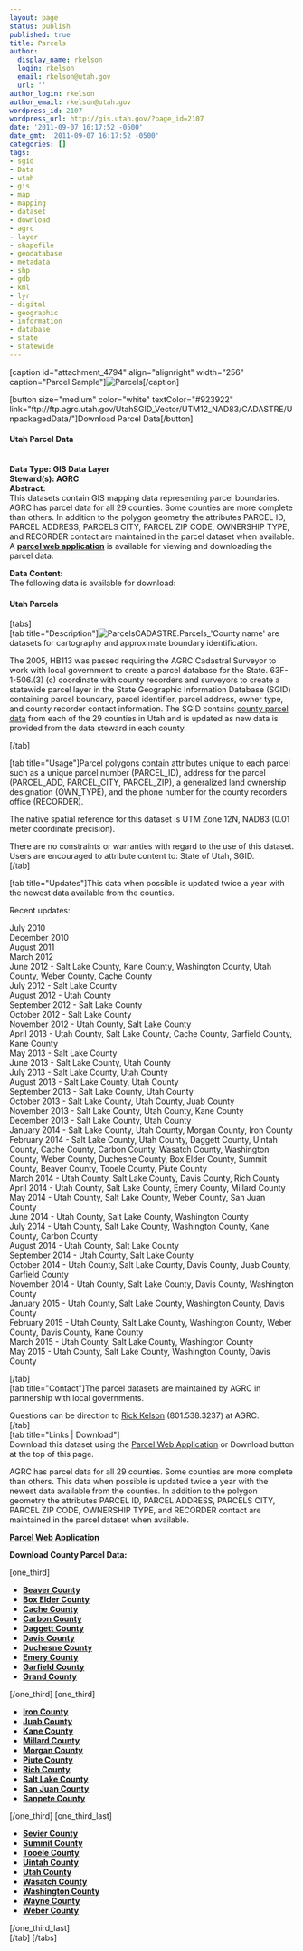```yaml
---
layout: page
status: publish
published: true
title: Parcels
author:
  display_name: rkelson
  login: rkelson
  email: rkelson@utah.gov
  url: ''
author_login: rkelson
author_email: rkelson@utah.gov
wordpress_id: 2107
wordpress_url: http://gis.utah.gov/?page_id=2107
date: '2011-09-07 16:17:52 -0500'
date_gmt: '2011-09-07 16:17:52 -0500'
categories: []
tags:
- sgid
- Data
- utah
- gis
- map
- mapping
- dataset
- download
- agrc
- layer
- shapefile
- geodatabase
- metadata
- shp
- gdb
- kml
- lyr
- digital
- geographic
- information
- database
- state
- statewide
---
```

<p>[caption id="attachment_4794" align="alignright" width="256" caption="Parcel Sample"]<img class="size-full wp-image-4794" src="http://gis.utah.gov/gallery/sgid/parcels_lg.jpg" alt="Parcels" />[/caption]</p>
<p>[button size="medium" color="white" textColor="#923922" link="ftp://ftp.agrc.utah.gov/UtahSGID_Vector/UTM12_NAD83/CADASTRE/UnpackagedData/"]Download Parcel Data[/button]</p>
<h4><strong>Utah Parcel Data</h4>
<p></strong><br />
<strong>Data Type: GIS Data Layer</strong><br />
<strong>Steward(s): AGRC</strong><br />
<strong>Abstract:</strong><br />
This datasets contain GIS mapping data representing parcel boundaries. AGRC has parcel data for all 29 counties. Some counties are more complete than others. In addition to the polygon geometry the attributes PARCEL ID, PARCEL ADDRESS, PARCELS CITY, PARCEL ZIP CODE, OWNERSHIP TYPE, and RECORDER contact are maintained in the parcel dataset when available. A <strong><a href="http://mapserv.utah.gov/rasterindicies/Parcels.html" target="_blank">parcel web application</a></strong> is available for viewing and downloading the parcel data.</p>
<p><strong>Data Content:</strong><br />
The following data is available for download:</p>
<p><h4 class="product">Utah Parcels</h4>
<p>[tabs]<br />
[tab title="Description"]<img class="productImage-Thumb" src="http://gis.utah.gov/gallery/sgid/parcels.png" alt="Parcels" />CADASTRE.Parcels_'County name' are datasets for cartography and approximate boundary identification.</p>
<p>The 2005, HB113 was passed requiring the AGRC Cadastral Surveyor to work with local government to create a parcel database for the State. 63F-1-506.(3) (c) coordinate with county recorders and surveyors to create a statewide parcel layer in the State Geographic Information Database (SGID) containing parcel boundary, parcel identifier, parcel address, owner type, and county recorder contact information. The SGID contains <a href="ftp://ftp.agrc.utah.gov/UtahSGID_Vector/UTM12_NAD83/CADASTRE/UnpackagedData/" target="_blank">county parcel data</a> from each of the 29 counties in Utah and is updated as new data is provided from the data steward in each county.
<div class="clear"></div>
<p> [/tab]</p>
<p>[tab title="Usage"]Parcel polygons contain attributes unique to each parcel such as a unique parcel number (PARCEL_ID), address for the parcel (PARCEL_ADD, PARCEL_CITY, PARCEL_ZIP),  a generalized land ownership designation (OWN_TYPE), and the phone number for the county recorders office (RECORDER).</p>
<p>The native spatial reference for this dataset is UTM Zone 12N, NAD83 (0.01 meter coordinate precision).</p>
<p>There are no constraints or warranties with regard to the use of this dataset. Users are encouraged to attribute content to: State of Utah, SGID.<br />
[/tab]</p>
<p>[tab title="Updates"]This data when possible is updated twice a year with the newest data available from the counties.</p>
<p>Recent updates:</p>
<p>July 2010<br />
December 2010<br />
August 2011<br />
March 2012<br />
June 2012 - Salt Lake County, Kane County, Washington County, Utah County, Weber County, Cache County<br />
July 2012 - Salt Lake County<br />
August 2012 - Utah County<br />
September 2012 - Salt Lake County<br />
October 2012 - Salt Lake County<br />
November 2012 - Utah County, Salt Lake County<br />
April 2013 - Utah County, Salt Lake County, Cache County, Garfield County, Kane County<br />
May 2013 - Salt Lake County<br />
June 2013 - Salt Lake County, Utah County<br />
July 2013 - Salt Lake County, Utah County<br />
August 2013 - Salt Lake County, Utah County<br />
September 2013 - Salt Lake County, Utah County<br />
October 2013 - Salt Lake County, Utah County, Juab County<br />
November 2013 - Salt Lake County, Utah County, Kane County<br />
December 2013 - Salt Lake County, Utah County<br />
January 2014 - Salt Lake County, Utah County, Morgan County, Iron County<br />
February 2014 - Salt Lake County, Utah County, Daggett County, Uintah County, Cache County, Carbon County, Wasatch County, Washington County, Weber County, Duchesne County, Box Elder County, Summit County, Beaver County, Tooele County, Piute County<br />
March 2014 - Utah County, Salt Lake County, Davis County, Rich County<br />
April 2014 - Utah County, Salt Lake County, Emery County, Millard County<br />
May 2014 - Utah County, Salt Lake County, Weber County, San Juan County<br />
June 2014 - Utah County, Salt Lake County, Washington County<br />
July 2014 - Utah County, Salt Lake County, Washington County, Kane County, Carbon County<br />
August 2014 - Utah County, Salt Lake County<br />
September 2014 - Utah County, Salt Lake County<br />
October 2014 - Utah County, Salt Lake County, Davis County, Juab County, Garfield County<br />
November 2014 - Utah County, Salt Lake County, Davis County, Washington County<br />
January 2015 - Utah County, Salt Lake County, Washington County, Davis County<br />
February 2015 - Utah County, Salt Lake County, Washington County, Weber County, Davis County, Kane County<br />
March 2015 - Utah County, Salt Lake County, Washington County<br />
May 2015 - Utah County, Salt Lake County, Washington County, Davis County</p>
<p>[/tab]<br />
[tab title="Contact"]The parcel datasets are maintained by AGRC in partnership with local governments.</p>
<p>Questions can be direction to <a href="mailto:rkelson@utah.gov">Rick Kelson</a> (801.538.3237) at AGRC.<br />
[/tab]<br />
[tab title="Links | Download"]<br />
Download this dataset using the <a href="http://mapserv.utah.gov/rasterindicies/Parcels.html">Parcel Web Application</a> or Download button at the top of this page.</p>
<p>AGRC has parcel data for all 29 counties. Some counties are more complete than others. This data when possible is updated twice a year with the newest data available from the counties. In addition to the polygon geometry the attributes PARCEL ID, PARCEL ADDRESS, PARCELS CITY, PARCEL ZIP CODE, OWNERSHIP TYPE, and RECORDER contact are maintained in the parcel dataset when available. <strong></strong></p>
<p><strong><a title="view and query available parcel data" href="http://mapserv.utah.gov/rasterindicies/Parcels.html" target="_blank">Parcel Web Application</a></strong></p>
<p><strong>Download County Parcel Data:</strong></p>
<p>[one_third]</p>
<ul>
<li><strong><a href="ftp://ftp.agrc.utah.gov/UtahSGID_Vector/UTM12_NAD83/CADASTRE/UnpackagedData/Parcels_Beaver/" target="_blank">Beaver County</a></strong></li>
<li><strong><a href="ftp://ftp.agrc.utah.gov/UtahSGID_Vector/UTM12_NAD83/CADASTRE/UnpackagedData/Parcels_BoxElder/" target="_blank">Box Elder County</a></strong></li>
<li><strong><a href="ftp://ftp.agrc.utah.gov/UtahSGID_Vector/UTM12_NAD83/CADASTRE/UnpackagedData/Parcels_Cache/" target="_blank">Cache County</a></strong></li>
<li><strong><a href="ftp://ftp.agrc.utah.gov/UtahSGID_Vector/UTM12_NAD83/CADASTRE/UnpackagedData/Parcels_Carbon/" target="_blank">Carbon County</a></strong></li>
<li><strong><a href="ftp://ftp.agrc.utah.gov/UtahSGID_Vector/UTM12_NAD83/CADASTRE/UnpackagedData/Parcels_Daggett/" target="_blank">Daggett County</a></strong></li>
<li><strong><a href="ftp://ftp.agrc.utah.gov/UtahSGID_Vector/UTM12_NAD83/CADASTRE/UnpackagedData/Parcels_Davis/" target="_blank">Davis County</a></strong></li>
<li><strong><a href="ftp://ftp.agrc.utah.gov/UtahSGID_Vector/UTM12_NAD83/CADASTRE/UnpackagedData/Parcels_Duchesne/" target="_blank">Duchesne County</a></strong></li>
<li><strong><a href="ftp://ftp.agrc.utah.gov/UtahSGID_Vector/UTM12_NAD83/CADASTRE/UnpackagedData/Parcels_Emery/" target="_blank">Emery County</a></strong></li>
<li><strong><a href="ftp://ftp.agrc.utah.gov/UtahSGID_Vector/UTM12_NAD83/CADASTRE/UnpackagedData/Parcels_Garfield/" target="_blank">Garfield County</a></strong></li>
<li><strong><a href="ftp://ftp.agrc.utah.gov/UtahSGID_Vector/UTM12_NAD83/CADASTRE/UnpackagedData/Parcels_Grand/" target="_blank">Grand County</a></strong></li>
</ul>
<p>[/one_third] [one_third]</p>
<ul>
<li><strong><a href="ftp://ftp.agrc.utah.gov/UtahSGID_Vector/UTM12_NAD83/CADASTRE/UnpackagedData/Parcels_Iron/" target="_blank">Iron County</a></strong></li>
<li><strong><a href="ftp://ftp.agrc.utah.gov/UtahSGID_Vector/UTM12_NAD83/CADASTRE/UnpackagedData/Parcels_Juab/" target="_blank">Juab County</a></strong></li>
<li><strong><a href="ftp://ftp.agrc.utah.gov/UtahSGID_Vector/UTM12_NAD83/CADASTRE/UnpackagedData/Parcels_Kane/" target="_blank">Kane County</a></strong></li>
<li><strong><a href="ftp://ftp.agrc.utah.gov/UtahSGID_Vector/UTM12_NAD83/CADASTRE/UnpackagedData/Parcels_Millard/" target="_blank">Millard County</a></strong></li>
<li><strong><a href="ftp://ftp.agrc.utah.gov/UtahSGID_Vector/UTM12_NAD83/CADASTRE/UnpackagedData/Parcels_Morgan/" target="_blank">Morgan County</a></strong></li>
<li><strong><a href="ftp://ftp.agrc.utah.gov/UtahSGID_Vector/UTM12_NAD83/CADASTRE/UnpackagedData/Parcels_Piute/" target="_blank">Piute County</a></strong></li>
<li><strong><a href="ftp://ftp.agrc.utah.gov/UtahSGID_Vector/UTM12_NAD83/CADASTRE/UnpackagedData/Parcels_Rich/" target="_blank">Rich County</a></strong></li>
<li><strong><a href="ftp://ftp.agrc.utah.gov/UtahSGID_Vector/UTM12_NAD83/CADASTRE/UnpackagedData/Parcels_SaltLake/" target="_blank">Salt Lake County</a></strong></li>
<li><strong><a href="ftp://ftp.agrc.utah.gov/UtahSGID_Vector/UTM12_NAD83/CADASTRE/UnpackagedData/Parcels_SanJuan/" target="_blank">San Juan County</a></strong></li>
<li><strong><a href="ftp://ftp.agrc.utah.gov/UtahSGID_Vector/UTM12_NAD83/CADASTRE/UnpackagedData/Parcels_Sanpete/" target="_blank">Sanpete County</a></strong></li>
</ul>
<p>[/one_third] [one_third_last]</p>
<ul>
<li><strong><a href="ftp://ftp.agrc.utah.gov/UtahSGID_Vector/UTM12_NAD83/CADASTRE/UnpackagedData/Parcels_Sevier/" target="_blank">Sevier County</a></strong></li>
<li><strong><a href="ftp://ftp.agrc.utah.gov/UtahSGID_Vector/UTM12_NAD83/CADASTRE/UnpackagedData/Parcels_Summit/" target="_blank">Summit County</a></strong></li>
<li><strong><a href="ftp://ftp.agrc.utah.gov/UtahSGID_Vector/UTM12_NAD83/CADASTRE/UnpackagedData/Parcels_Tooele/" target="_blank">Tooele County</a></strong></li>
<li><strong><a href="ftp://ftp.agrc.utah.gov/UtahSGID_Vector/UTM12_NAD83/CADASTRE/UnpackagedData/Parcels_Uintah/" target="_blank">Uintah County</a></strong></li>
<li><strong><a href="ftp://ftp.agrc.utah.gov/UtahSGID_Vector/UTM12_NAD83/CADASTRE/UnpackagedData/Parcels_Utah/" target="_blank">Utah County</a></strong></li>
<li><strong><a href="ftp://ftp.agrc.utah.gov/UtahSGID_Vector/UTM12_NAD83/CADASTRE/UnpackagedData/Parcels_Wasatch/" target="_blank">Wasatch County</a></strong></li>
<li><strong><a href="ftp://ftp.agrc.utah.gov/UtahSGID_Vector/UTM12_NAD83/CADASTRE/UnpackagedData/Parcels_Washington/" target="_blank">Washington County</a></strong></li>
<li><strong><a href="ftp://ftp.agrc.utah.gov/UtahSGID_Vector/UTM12_NAD83/CADASTRE/UnpackagedData/Parcels_Wayne/" target="_blank">Wayne County</a></strong></li>
<li><strong><a href="ftp://ftp.agrc.utah.gov/UtahSGID_Vector/UTM12_NAD83/CADASTRE/UnpackagedData/Parcels_Weber/" target="_blank">Weber County</a></strong></li>
</ul>
<p>[/one_third_last]<br />
[/tab] [/tabs]</p>
